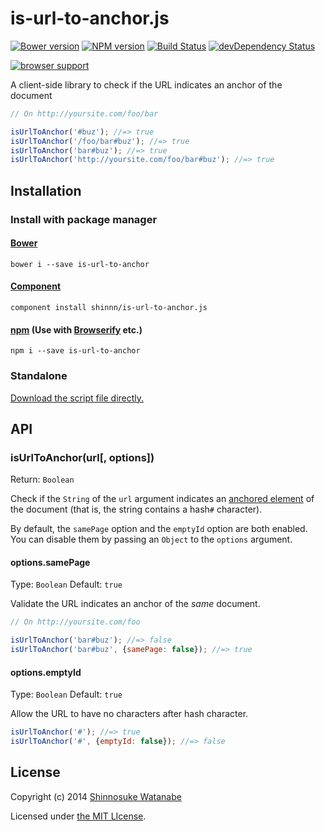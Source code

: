 # is-url-to-anchor.js

[![Bower version](https://badge.fury.io/bo/is-url-to-anchor.svg)](http://badge.fury.io/bo/is-url-to-anchor)
[![NPM version](https://badge.fury.io/js/is-url-to-anchor.svg)](http://badge.fury.io/js/is-url-to-anchor)
[![Build Status](https://travis-ci.org/shinnn/is-url-to-anchor.js.svg?branch=master)](https://travis-ci.org/shinnn/is-url-to-anchor.js)
[![devDependency Status](https://david-dm.org/shinnn/is-url-to-anchor.js/dev-status.svg)](https://david-dm.org/shinnn/is-url-to-anchor.js#info=devDependencies)

[![browser support](https://ci.testling.com/shinnn/is-url-to-anchor.js.png)](https://ci.testling.com/shinnn/is-url-to-anchor.js)

A client-side library to check if the URL indicates an anchor of the document

```javascript
// On http://yoursite.com/foo/bar

isUrlToAnchor('#buz'); //=> true
isUrlToAnchor('/foo/bar#buz'); //=> true
isUrlToAnchor('bar#buz'); //=> true
isUrlToAnchor('http://yoursite.com/foo/bar#buz'); //=> true
```

## Installation

### Install with package manager

#### [Bower](http://bower.io/)

```
bower i --save is-url-to-anchor
```

#### [Component](http://component.io/)

```
component install shinnn/is-url-to-anchor.js
```

#### [npm](https://www.npmjs.org/) (Use with [Browserify](http://browserify.org/) etc.)

```
npm i --save is-url-to-anchor
```

### Standalone

[Download the script file directly.](https://raw.githubusercontent.com/shinnn/is-url-to-anchor.js/master/dist/is-url-to-anchor.js "view raw")

## API

### isUrlToAnchor(url[, options])

Return: `Boolean`

Check if the `String` of the `url` argument indicates an [anchored element](http://www.w3.org/TR/html401/struct/links.html#anchors-with-id) of the document (that is, the string contains a hash`#` character).

By default, the `samePage` option and the `emptyId` option are both enabled. You can disable them by passing an `Object` to the `options` argument.

#### options.samePage

Type: `Boolean` Default: `true`

Validate the URL indicates an anchor of the *same* document.

```javascript
// On http://yoursite.com/foo

isUrlToAnchor('bar#buz'); //=> false
isUrlToAnchor('bar#buz', {samePage: false}); //=> true
```

#### options.emptyId

Type: `Boolean` Default: `true`

Allow the URL to have no characters after hash character.

```javascript
isUrlToAnchor('#'); //=> true
isUrlToAnchor('#', {emptyId: false}); //=> false
```

## License

Copyright (c) 2014 [Shinnosuke Watanabe](https://github.com/shinnn)

Licensed under [the MIT LIcense](./LICENSE).
